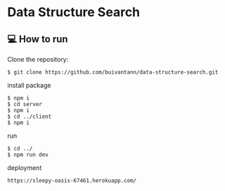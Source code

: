# Data Structure Search

## :computer: How to run

Clone the repository:

```
$ git clone https://github.com/buivantann/data-structure-search.git
```

install package

```
$ npm i
$ cd server
$ npm i
$ cd ../client
$ npm i
```

run

```
$ cd ../
$ npm run dev
```

deployment

```
https://sleepy-oasis-67461.herokuapp.com/
```
